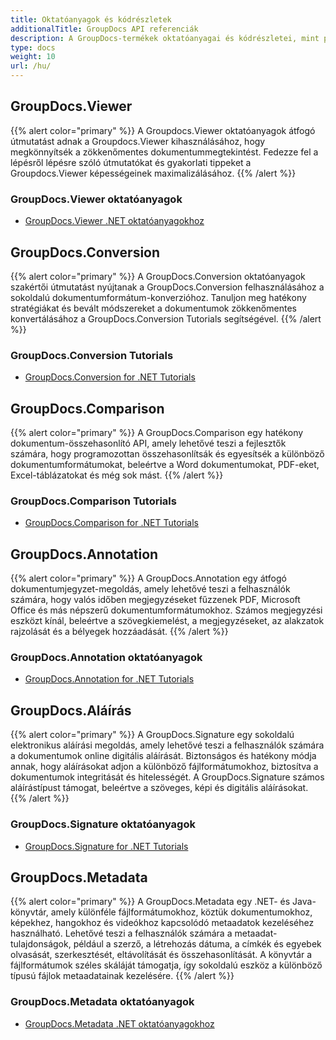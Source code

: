 ```yaml
---
title: Oktatóanyagok és kódrészletek
additionalTitle: GroupDocs API referenciák
description: A GroupDocs-termékek oktatóanyagai és kódrészletei, mint például a GroupDocs.Viewer, GroupDocs.Annotation, GroupDocs.Conversion és más termékek.
type: docs
weight: 10
url: /hu/
---
```


## GroupDocs.Viewer
{{% alert color="primary" %}}
A Groupdocs.Viewer oktatóanyagok átfogó útmutatást adnak a Groupdocs.Viewer kihasználásához, hogy megkönnyítsék a zökkenőmentes dokumentummegtekintést. Fedezze fel a lépésről lépésre szóló útmutatókat és gyakorlati tippeket a Groupdocs.Viewer képességeinek maximalizálásához.
{{% /alert %}}

### GroupDocs.Viewer oktatóanyagok
- [GroupDocs.Viewer .NET oktatóanyagokhoz](../viewer/hu/net/)


## GroupDocs.Conversion
{{% alert color="primary" %}}
A GroupDocs.Conversion oktatóanyagok szakértői útmutatást nyújtanak a GroupDocs.Conversion felhasználásához a sokoldalú dokumentumformátum-konverzióhoz. Tanuljon meg hatékony stratégiákat és bevált módszereket a dokumentumok zökkenőmentes konvertálásához a GroupDocs.Conversion Tutorials segítségével.
{{% /alert %}}

### GroupDocs.Conversion Tutorials
- [GroupDocs.Conversion for .NET Tutorials](../conversion/hu/net/)


## GroupDocs.Comparison
{{% alert color="primary" %}}
A GroupDocs.Comparison egy hatékony dokumentum-összehasonlító API, amely lehetővé teszi a fejlesztők számára, hogy programozottan összehasonlítsák és egyesítsék a különböző dokumentumformátumokat, beleértve a Word dokumentumokat, PDF-eket, Excel-táblázatokat és még sok mást.
{{% /alert %}}

### GroupDocs.Comparison Tutorials
- [GroupDocs.Comparison for .NET Tutorials](../comparison/hu/net/)


## GroupDocs.Annotation
{{% alert color="primary" %}}
A GroupDocs.Annotation egy átfogó dokumentumjegyzet-megoldás, amely lehetővé teszi a felhasználók számára, hogy valós időben megjegyzéseket fűzzenek PDF, Microsoft Office és más népszerű dokumentumformátumokhoz. Számos megjegyzési eszközt kínál, beleértve a szövegkiemelést, a megjegyzéseket, az alakzatok rajzolását és a bélyegek hozzáadását.
{{% /alert %}}

### GroupDocs.Annotation oktatóanyagok
- [GroupDocs.Annotation for .NET Tutorials](../annotation/hu/net/)


## GroupDocs.Aláírás
{{% alert color="primary" %}}
A GroupDocs.Signature egy sokoldalú elektronikus aláírási megoldás, amely lehetővé teszi a felhasználók számára a dokumentumok online digitális aláírását. Biztonságos és hatékony módja annak, hogy aláírásokat adjon a különböző fájlformátumokhoz, biztosítva a dokumentumok integritását és hitelességét. A GroupDocs.Signature számos aláírástípust támogat, beleértve a szöveges, képi és digitális aláírásokat.
{{% /alert %}}

### GroupDocs.Signature oktatóanyagok
- [GroupDocs.Signature for .NET Tutorials](../signature/hu/net/)


## GroupDocs.Metadata
{{% alert color="primary" %}}
A GroupDocs.Metadata egy .NET- és Java-könyvtár, amely különféle fájlformátumokhoz, köztük dokumentumokhoz, képekhez, hangokhoz és videókhoz kapcsolódó metaadatok kezeléséhez használható. Lehetővé teszi a felhasználók számára a metaadat-tulajdonságok, például a szerző, a létrehozás dátuma, a címkék és egyebek olvasását, szerkesztését, eltávolítását és összehasonlítását. A könyvtár a fájlformátumok széles skáláját támogatja, így sokoldalú eszköz a különböző típusú fájlok metaadatainak kezelésére.
{{% /alert %}}

### GroupDocs.Metadata oktatóanyagok
- [GroupDocs.Metadata .NET oktatóanyagokhoz](../metadata/hu/net/)